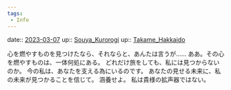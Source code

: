 ```yaml
---
tags:
 - Info
---
```


date:: [2023-03-07](/Daily_Note/2023-03-07.md)
up:: [Souya_Kurorogi](Bar/Novel/Nacaria/Souya_Kurorogi.md)
up:: [Takame_Hakkaido](Bar/Novel/Nacaria/Takame_Hakkaido.md)

心を燃やすものを見つけたなら、それならと、あんたは言うが……
ああ。その心を燃やすものは、一体何処にある。
どれだけ旅をしても、私には見つからないのか。
今の私は、あなたを支える為にいるのです。
あなたの見せる未来に、私の未来が見つかることを信じて。
涵養せよ。
私は貴様の拡声器ではない。